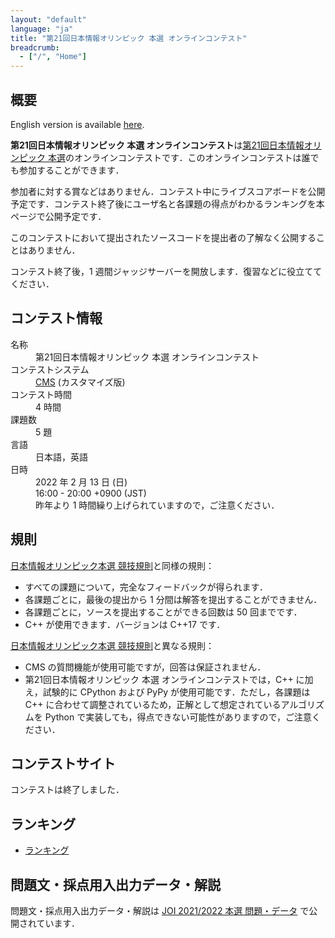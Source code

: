 ```yaml
---
layout: "default"
language: "ja"
title: "第21回日本情報オリンピック 本選 オンラインコンテスト"
breadcrumb:
  - ["/", "Home"]
---
```


## 概要

English version is available [here](./index-en.html).

**第21回日本情報オリンピック 本選 オンラインコンテスト**は[第21回日本情報オリンピック 本選](https://www.ioi-jp.org/joi/2021/honsen.html)のオンラインコンテストです．このオンラインコンテストは誰でも参加することができます．

参加者に対する賞などはありません．コンテスト中にライブスコアボードを公開予定です．コンテスト終了後にユーザ名と各課題の得点がわかるランキングを本ページで公開予定です．

このコンテストにおいて提出されたソースコードを提出者の了解なく公開することはありません．

コンテスト終了後，1 週間ジャッジサーバーを開放します．復習などに役立ててください．

## コンテスト情報

<dl>
  <dt>名称</dt>
  <dd>第21回日本情報オリンピック 本選 オンラインコンテスト</dd>

  <dt>コンテストシステム</dt>
  <dd>
  <a href="https://github.com/cms-dev/cms/">CMS</a> (カスタマイズ版)
  </dd>

  <dt>コンテスト時間</dt>
  <dd>4 時間</dd>

  <dt>課題数</dt>
  <dd>5 題</dd>

  <dt>言語</dt>
  <dd>日本語，英語</dd>

  <dt>日時</dt>
  <dd>2022 年 2 月 13 日 (日)</dd>
  <dd>16:00 - 20:00 +0900 (JST)</dd>
  <dd>昨年より 1 時間繰り上げられていますので，ご注意ください．</dd>
</dl>

## 規則

[日本情報オリンピック本選 競技規則](https://www.ioi-jp.org/joi/2021/2022-ho-outline.html)と同様の規則：

- すべての課題について，完全なフィードバックが得られます．
- 各課題ごとに，最後の提出から 1 分間は解答を提出することができません．
- 各課題ごとに，ソースを提出することができる回数は 50 回までです．
- C++ が使用できます．バージョンは C++17 です．

[日本情報オリンピック本選 競技規則](https://www.ioi-jp.org/joi/2021/2022-ho-outline.html)と異なる規則：

- CMS の質問機能が使用可能ですが，回答は保証されません．
- 第21回日本情報オリンピック 本選 オンラインコンテストでは，C++ に加え，試験的に CPython および PyPy が使用可能です．ただし，各課題は C++ に合わせて調整されているため，正解として想定されているアルゴリズムを Python で実装しても，得点できない可能性がありますので，ご注意ください．

## コンテストサイト

コンテストは終了しました．

## ランキング

- [ランキング](ranking.html)

## 問題文・採点用入出力データ・解説

問題文・採点用入出力データ・解説は [JOI 2021/2022 本選 問題・データ](https://www.ioi-jp.org/joi/2021/2022-ho/index.html) で公開されています．
